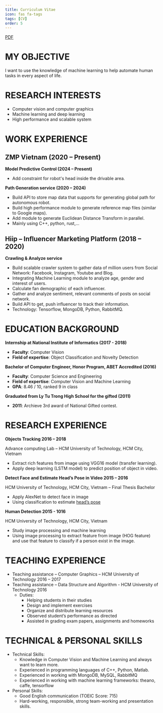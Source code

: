 ```yaml
---
title: Curriculum Vitae
icon: fas fa-tags
tags: [CV]
order: 5
---
```


[PDF](/assets/files/CV.pdf)

# MY OBJECTIVE

I want to use the knowledge of machine learning to help automate human tasks in every aspect of life.

# RESEARCH INTERESTS

- Computer vision and computer graphics
- Machine learning and deep learning
- High performance and scalable system

# WORK EXPERIENCE

## ZMP Vietnam (2020 – Present)

**Model Predictive Control (2024 – Present)**
- Add constraint for robot's head inside the drivable area.

**Path Generation service (2020 – 2024)**
- Build API to store map data that supports for generating global path for autonomous robot.
- Build high performance module to generate reference map files (similar to Google maps).
- Add module to generate Euclidean Distance Transform in parallel.
- Mainly using C++, python, rust,...

## Hiip – Influencer Marketing Platform (2018 – 2020)

**Crawling & Analyze service**
- Build scalable crawler system to gather data of million users from Social Network: Facebook, Instagram, Youtube and Blog.
- Integrating Machine Learning module to analyze age, gender and interest of users.
- Calculate fan demographic of each influencer.
- Gather and analyze sentiment, relevant comments of posts on social network.
- Build API to get, push influencer to track their information.
- Technology: Tensorflow, MongoDB, Python, RabbitMQ.

# EDUCATION BACKGROUND

**Internship at National Institute of Informatics (2017 - 2018)**
- **Faculty**: Computer Vision
- **Field of expertise**: Object Classification and Novelty Detection

**Bachelor of Computer Engineer, Honor Program, ABET Accredited (2016)**
- **Faculty**: Computer Science and Engineering
- **Field of expertise**: Computer Vision and Machine Learning
- **GPA**: 8.46 / 10, ranked 9 in class

**Graduated from Ly Tu Trong High School for the gifted (2011)**
- **2011**: Archieve 3rd award of National Gifted contest.

# RESEARCH EXPERIENCE

**Objects Tracking 2016 – 2018**

Advance computing Lab – HCM University of Technology, HCM City, Vietnam

- Extract rich features from image using VGG16 model (transfer learning).
- Apply deep learning (LSTM model) to predict position of object in video.

**Detect Face and Estimate Head’s Pose in Video 2015 – 2016**

HCM University of Technology, HCM City, Vietnam – Final Thesis Bachelor

- Apply AlexNet to detect face in image
- Using classification to estimate [head’s pose](https://www.youtube.com/watch?v=sF17r2FJbhM)

**Human Detection 2015 - 1016**

HCM University of Technology, HCM City, Vietnam

- Study image processing and machine learning
- Using image processing to extract feature from image (HOG feature) and use that feature to
classify if a person exist in the image.

# TEACHING EXPERIENCE

- Teaching assistance – Computer Graphics – HCM University of Technology 2016 – 2017
- Teaching assistance – Data Structure and Algorithm - HCM University of Technology 2016
  - Duties:
    - Helping students in their studies
    - Design and implement exercises
    - Organize and distribute learning resources
    - Observed student’s performance as directed
    - Assisted in grading exam papers, assignments and homeworks

# TECHNICAL & PERSONAL SKILLS

- Technical Skills:
  - Knowledge in Computer Vision and Machine Learning and always want to learn more.
  - Experienced in programming languages of C++, Python, Matlab.
  - Experienced in working with MongoDB, MySQL, RabbitMQ
  - Experienced in working with machine learning frameworks: theano, caffe, tensorflow
- Personal Skills:
  - Good English communication (TOEIC Score: 715)
  - Hard-working, responsible, strong team-working and presentation skills.

